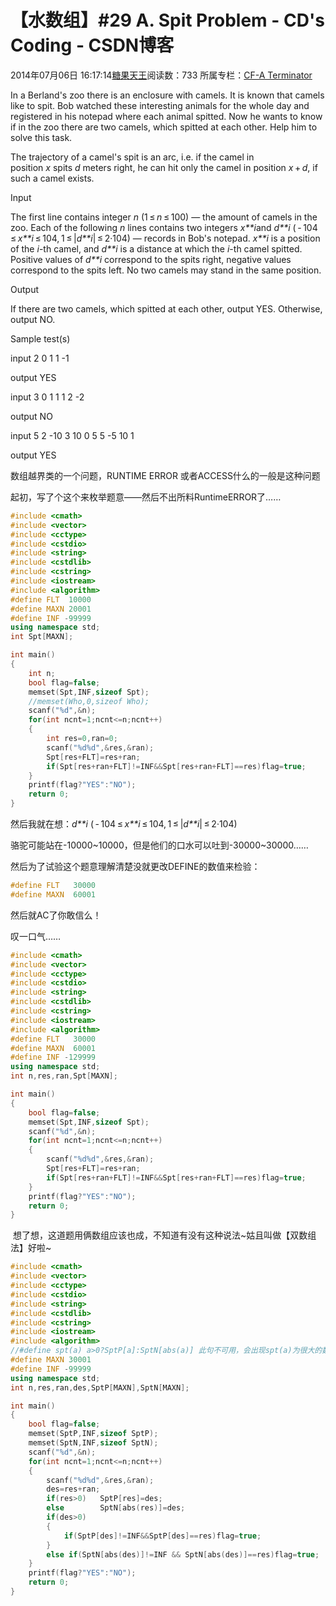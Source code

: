 # 【水数组】#29 A. Spit Problem - CD's Coding - CSDN博客





2014年07月06日 16:17:14[糖果天王](https://me.csdn.net/okcd00)阅读数：733
所属专栏：[CF-A Terminator](https://blog.csdn.net/column/details/cf-amaster.html)


















In a Berland's zoo there is an enclosure with camels. It is known that camels like to spit. Bob watched these interesting animals for the whole day and registered in his notepad where each animal spitted. Now he wants to know if in the zoo there are two camels,
 which spitted at each other. Help him to solve this task.


The trajectory of a camel's spit is an arc, i.e. if the camel in position *x* spits *d* meters
 right, he can hit only the camel in position *x* + *d*, if such a camel exists.




Input


The first line contains integer *n* (1 ≤ *n* ≤ 100) —
 the amount of camels in the zoo. Each of the following *n* lines contains two integers *x**i*and *d**i* ( - 104 ≤ *x**i* ≤ 104, 1 ≤ |*d**i*| ≤ 2·104)
 — records in Bob's notepad. *x**i* is
 a position of the *i*-th camel, and *d**i* is
 a distance at which the *i*-th camel spitted. Positive values of *d**i* correspond
 to the spits right, negative values correspond to the spits left. No two camels may stand in the same position.




Output


If there are two camels, which spitted at each other, output YES. Otherwise, output NO.




Sample test(s)




input
2
0 1
1 -1




output
YES




input
3
0 1
1 1
2 -2




output
NO




input
5
2 -10
3 10
0 5
5 -5
10 1




output
YES
















数组越界类的一个问题，RUNTIME ERROR 或者ACCESS什么的一般是这种问题 

起初，写了个这个来枚举题意——然后不出所料RuntimeERROR了……



```cpp
#include <cmath>   
#include <vector>  
#include <cctype>  
#include <cstdio>  
#include <string>  
#include <cstdlib>  
#include <cstring>  
#include <iostream>  
#include <algorithm>  
#define FLT  10000
#define MAXN 20001
#define INF -99999
using namespace std;  
int Spt[MAXN];

int main()
{
	int n;
	bool flag=false;
	memset(Spt,INF,sizeof Spt);
	//memset(Who,0,sizeof Who);
	scanf("%d",&n);
	for(int ncnt=1;ncnt<=n;ncnt++)
	{
		int res=0,ran=0;
		scanf("%d%d",&res,&ran);
		Spt[res+FLT]=res+ran;
		if(Spt[res+ran+FLT]!=INF&&Spt[res+ran+FLT]==res)flag=true;
	}
	printf(flag?"YES":"NO");
	return 0;
}
```





然后我就在想：*d**i* ( - 104 ≤ *x**i* ≤ 104, 1 ≤ |*d**i*| ≤ 2·104) 

骆驼可能站在-10000~10000，但是他们的口水可以吐到-30000~30000……

然后为了试验这个题意理解清楚没就更改DEFINE的数值来检验：



```cpp
#define FLT   30000
#define MAXN  60001
```
然后就AC了你敢信么！



叹一口气……



```cpp
#include <cmath>   
#include <vector>  
#include <cctype>  
#include <cstdio>  
#include <string>  
#include <cstdlib>  
#include <cstring>  
#include <iostream>  
#include <algorithm>  
#define FLT   30000
#define MAXN  60001
#define INF -129999
using namespace std;  
int n,res,ran,Spt[MAXN];

int main()
{
	bool flag=false;
	memset(Spt,INF,sizeof Spt);
	scanf("%d",&n);
	for(int ncnt=1;ncnt<=n;ncnt++)
	{
		scanf("%d%d",&res,&ran);
		Spt[res+FLT]=res+ran;
		if(Spt[res+ran+FLT]!=INF&&Spt[res+ran+FLT]==res)flag=true;
	}
	printf(flag?"YES":"NO");
	return 0;
}
```


 想了想，这道题用俩数组应该也成，不知道有没有这种说法~姑且叫做【双数组法】好啦~



```cpp
#include <cmath>   
#include <vector>  
#include <cctype>  
#include <cstdio>  
#include <string>  
#include <cstdlib>  
#include <cstring>  
#include <iostream>  
#include <algorithm>  
//#define spt(a) a>0?SptP[a]:SptN[abs(a)] 此句不可用，会出现spt(a)为很大的数的情况 
#define MAXN 30001
#define INF	-99999
using namespace std;  
int n,res,ran,des,SptP[MAXN],SptN[MAXN];

int main()
{
	bool flag=false;
	memset(SptP,INF,sizeof SptP);
	memset(SptN,INF,sizeof SptN);
	scanf("%d",&n);
	for(int ncnt=1;ncnt<=n;ncnt++)
	{
		scanf("%d%d",&res,&ran);
		des=res+ran;
		if(res>0)	SptP[res]=des;
		else 		SptN[abs(res)]=des;
		if(des>0)
		{
			if(SptP[des]!=INF&&SptP[des]==res)flag=true;
		}
		else if(SptN[abs(des)]!=INF && SptN[abs(des)]==res)flag=true;		
	}
	printf(flag?"YES":"NO");
	return 0;
}
```








